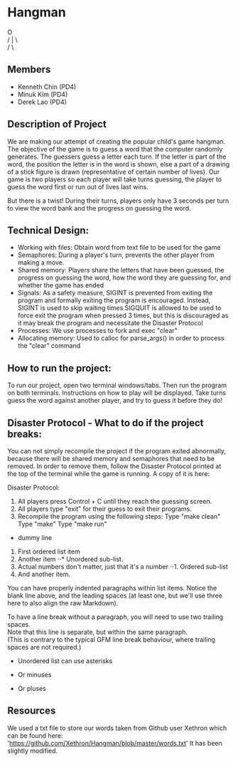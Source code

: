 # Hangman
  O  
/ | \  
 / \  


## Members 
- Kenneth Chin (PD4)
- Minuk Kim  (PD4)
- Derek Lao  (PD4)

## Description of Project  
We are making our attempt of creating the popular child's game hangman.
The objective of the game is to guess a word that the computer randomly generates. The
guessers guess a letter each turn. If the letter is part of the word, the
position the letter is in the word is shown, else a part of a drawing of a stick
figure is drawn (representative of certain number of lives). 
Our game is two players so each player will take turns guessing, the player to guess 
the word first or run out of lives last wins.

But there is a twist! During their turns, players only have 3 seconds per turn to
view the word bank and the progress on guessing the word.

## Technical Design:
- Working with files: Obtain word from text file to be used for the game
- Semaphores: During a player's turn, prevents the other player from making a move.
- Shared memory: Players share the letters that have been guessed, the progress on guessing the word, 
how the word they are guessing for, and whether the game has ended
- Signals: As a safety measure, SIGINT is prevented from exiting the program and
formally exiting the program is encouraged. Instead, SIGINT is used to skip waiting times
SIGQUIT is allowed to be used to force exit the program when pressed 3 times, 
but this is discouraged as it may break the program and necessitate the Disaster Protocol
- Processes: We use processes to fork and exec "clear"
- Allocating memory: Used to calloc for parse_args() in order to process the "clear" command

## How to run the project:
To run our project, open two terminal windows/tabs. Then run the program on both
terminals. Instructions on how to play will be displayed. Take turns guess the
word against another player, and try to guess it before they do!

## Disaster Protocol - What to do if the project breaks:
You can not simply recompile the project if the program exited abnormally,
because there will be shared memory and semaphores that need to be removed.
In order to remove them, follow the Disaster Protocol printed at the top of the terminal
while the game is running. A copy of it is here:

Disaster Protocol:
1. All players press Control + C until they reach the guessing screen.
2. All players type "exit" for their guess to exit their programs.
3. Recompile the program using the following steps:
   Type "make clean" 
   Type "make" 
   Type "make run" 
* dummy line

1. First ordered list item
2. Another item
⋅⋅* Unordered sub-list. 
1. Actual numbers don't matter, just that it's a number
⋅⋅1. Ordered sub-list
4. And another item.

  You can have properly indented paragraphs within list items. Notice the blank line above, and the leading spaces (at least one, but we'll use three here to also align the raw Markdown).

  To have a line break without a paragraph, you will need to use two trailing spaces.  
  Note that this line is separate, but within the same paragraph.  
  (This is contrary to the typical GFM line break behaviour, where trailing spaces are not required.)

* Unordered list can use asterisks
- Or minuses
+ Or pluses

## Resources
We used a txt file to store our words taken from Github user Xethron which can be found here:  
'https://github.com/Xethron/Hangman/blob/master/words.txt'
It has been slightly modified.

